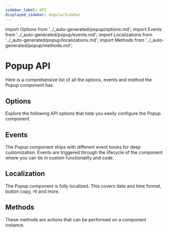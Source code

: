 ```yaml
---
sidebar_label: API
displayed_sidebar: angularSidebar
---
```


import Options from '../_auto-generated/popup/options.md';
import Events from '../_auto-generated/popup/events.md';
import Localizations from '../_auto-generated/popup/localizations.md';
import Methods from '../_auto-generated/popup/methods.md';

# Popup API

Here is a comprehensive list of all the options, events and method the Popup component has.

<div className="option-list">

## Options
Explore the following API options that help you easily configure the Popup component.

<Options />

## Events
The Popup component ships with different event hooks for deep customization. Events are triggered through the lifecycle of the component where you can tie in custom functionality and code.

<Events />

## Localization
The Popup component is fully localized. This covers date and time format, button copy, rtl and more.

<Localizations />

## Methods
These methods are actions that can be performed on a component instance.

<Methods />

</div>